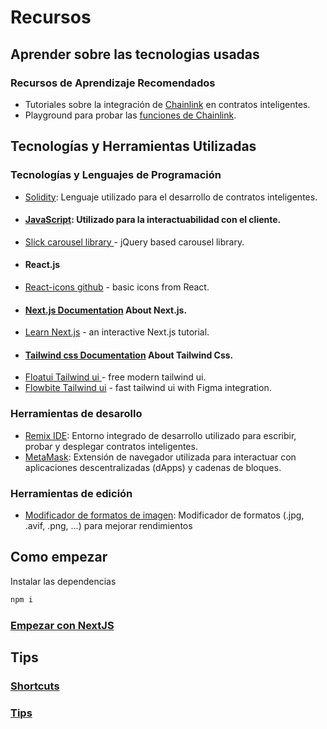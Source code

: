 # Recursos

## Aprender sobre las tecnologias usadas

### Recursos de Aprendizaje Recomendados

- Tutoriales sobre la integración de [Chainlink](https://www.youtube.com/@chainlink) en contratos inteligentes.
- Playground para probar las [funciones de Chainlink](https://functions.chain.link/playground).

## Tecnologías y Herramientas Utilizadas

### Tecnologías y Lenguajes de Programación

- [Solidity](https://docs.soliditylang.org/en/v0.8.23/): Lenguaje utilizado para el desarrollo de contratos inteligentes.
- #### [JavaScript](https://developer.mozilla.org/es/docs/Web/JavaScript): Utilizado para la interactuabilidad con el cliente.
- [Slick carousel library ](https://kenwheeler.github.io/slick/) - jQuery based carousel library.
- #### React.js
- [React-icons github](https://react-icons.github.io/react-icons/) - basic icons from React.
- #### [Next.js Documentation](https://nextjs.org/docs) About Next.js.
- [Learn Next.js](https://nextjs.org/learn) - an interactive Next.js tutorial.
- #### [Tailwind css Documentation](https://tailwindcss.com/docs/) About Tailwind Css.
- [Floatui Tailwind ui ](https://floatui.com/) - free modern tailwind ui.
- [Flowbite Tailwind ui](https://flowbite.com/) - fast tailwind ui with Figma integration.

### Herramientas de desarollo

- [Remix IDE](https://remix.ethereum.org/): Entorno integrado de desarrollo utilizado para escribir, probar y desplegar contratos inteligentes.
- [MetaMask](https://metamask.io/): Extensión de navegador utilizada para interactuar con aplicaciones descentralizadas (dApps) y cadenas de bloques.

### Herramientas de edición

- [Modificador de formatos de imagen](https://squoosh.app/editor): Modificador de formatos (.jpg, .avif, .png, ...) para mejorar rendimientos

## Como empezar
Instalar las dependencias
```bash
npm i
``` 
### [Empezar con NextJS](empezar-vercel.md)

## Tips

### [Shortcuts](shortcuts.md)
### [Tips](other-tips.md)


